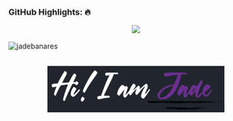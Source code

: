 
### GitHub Highlights: :fire:
<div align="center">
  <a href="https://commits.top/philippines_public.html" target="_blank">
      <img src="https://github-readme-streak-stats.herokuapp.com/?user=jade-banares&theme=buefy-dark&hide_border=true&date_format=M%20j%5B%2C%20Y%5D" />
  </a>
</div>
<p align="left"> <img src="https://komarev.com/ghpvc/?username=jade-banares&label=Profile%20views&color=0e75b6&style=flat" alt="jadebanares" /> </p>
<br>
<div align="center">
  <a href="#" target="_blank">
     <img src="HsdjdhclawIDU.png" width="350" />
  </a>
</div>
